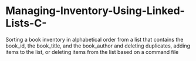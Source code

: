 # Managing-Inventory-Using-Linked-Lists-C-
Sorting a book inventory in alphabetical order from a list that contains the book_id, the book_title, and the book_author and deleting duplicates, adding items to the list, or deleting items from the list based on a command file 
